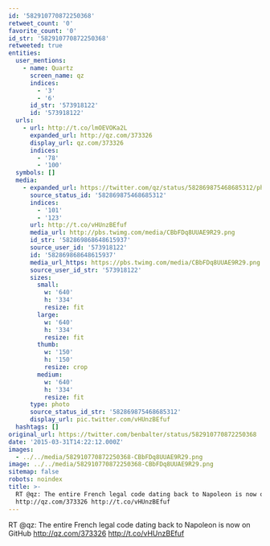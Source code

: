```yaml
---
id: '582910770872250368'
retweet_count: '0'
favorite_count: '0'
id_str: '582910770872250368'
retweeted: true
entities:
  user_mentions:
    - name: Quartz
      screen_name: qz
      indices:
        - '3'
        - '6'
      id_str: '573918122'
      id: '573918122'
  urls:
    - url: http://t.co/lmOEVOKa2L
      expanded_url: http://qz.com/373326
      display_url: qz.com/373326
      indices:
        - '78'
        - '100'
  symbols: []
  media:
    - expanded_url: https://twitter.com/qz/status/582869875468685312/photo/1
      source_status_id: '582869875468685312'
      indices:
        - '101'
        - '123'
      url: http://t.co/vHUnzBEfuf
      media_url: http://pbs.twimg.com/media/CBbFDq8UUAE9R29.png
      id_str: '582869868648615937'
      source_user_id: '573918122'
      id: '582869868648615937'
      media_url_https: https://pbs.twimg.com/media/CBbFDq8UUAE9R29.png
      source_user_id_str: '573918122'
      sizes:
        small:
          w: '640'
          h: '334'
          resize: fit
        large:
          w: '640'
          h: '334'
          resize: fit
        thumb:
          w: '150'
          h: '150'
          resize: crop
        medium:
          w: '640'
          h: '334'
          resize: fit
      type: photo
      source_status_id_str: '582869875468685312'
      display_url: pic.twitter.com/vHUnzBEfuf
  hashtags: []
original_url: https://twitter.com/benbalter/status/582910770872250368
date: '2015-03-31T14:22:12.000Z'
images:
  - ../../media/582910770872250368-CBbFDq8UUAE9R29.png
image: ../../media/582910770872250368-CBbFDq8UUAE9R29.png
sitemap: false
robots: noindex
title: >-
  RT @qz: The entire French legal code dating back to Napoleon is now on GitHub
  http://qz.com/373326 http://t.co/vHUnzBEfuf
---
```


RT @qz: The entire French legal code dating back to Napoleon is now on GitHub http://qz.com/373326 http://t.co/vHUnzBEfuf